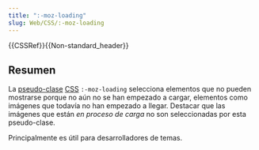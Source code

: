 ```yaml
---
title: ":-moz-loading"
slug: Web/CSS/:-moz-loading
---
```


{{CSSRef}}{{Non-standard_header}}

## Resumen

La [pseudo-clase](/es/docs/Web/CSS/Pseudo-classes) [CSS](/es/docs/Web/CSS) `:-moz-loading` selecciona elementos que no pueden mostrarse porque no aún no se han empezado a cargar, elementos como imágenes que todavía no han empezado a llegar. Destacar que las imágenes que están _en proceso de carga_ no son seleccionadas por esta pseudo-clase.

Principalmente es útil para desarrolladores de temas.
